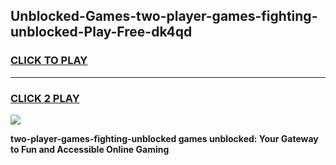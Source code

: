 
## Unblocked-Games-two-player-games-fighting-unblocked-Play-Free-dk4qd
<h3>
<a href="https://premium76.site?title=two-player-games-fighting-unblocked&ref=22A">CLICK TO PLAY</a></h3>
<hr>

<h3>
<a href="https://premium76.site?title=two-player-games-fighting-unblocked&ref=22A">CLICK 2 PLAY</a>
  
</h3>

<a href="https://premium76.site?title=two-player-games-fighting-unblocked&ref=22A"><img src="https://clearcache.store/games.png"></a>


**two-player-games-fighting-unblocked games unblocked: Your Gateway to Fun and Accessible Online Gaming**
